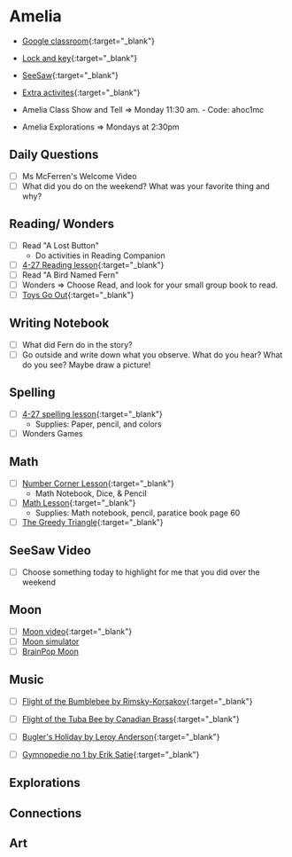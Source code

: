 # Amelia

- [Google classroom](https://classroom.google.com/){:target="_blank"}
- [Lock and key](https://www.ahschools.us/sign-in){:target="_blank"}
- [SeeSaw](https://app.seesaw.me/){:target="_blank"}
- [Extra activites](Amelia_extra){:target="_blank"}

- Amelia Class Show and Tell => Monday 11:30 am. - Code: ahoc1mc
- Amelia Explorations => Mondays at 2:30pm


## Daily Questions
 - [ ] Ms McFerren's Welcome Video
 - [ ] What did you do on the weekend?  What was your favorite thing and why?

## Reading/ Wonders
 - [ ] Read "A Lost Button"
 	- Do activities in Reading Companion
  - [ ] [4-27 Reading lesson](https://drive.google.com/file/d/1na9m6jCJo5jPWXfHFOwKhIGIozZWmfVL/view){:target="_blank"}
  - [ ] Read "A Bird Named Fern"
  - [ ] Wonders => Choose Read, and look for your small group book to read.  
  - [ ] [Toys Go Out](https://docs.google.com/document/d/1ucISWm50hSFFfUmbYSedTSbLlBP3UXRR5yTle4iao7Y/edit?usp=sharing){:target="_blank"}

## Writing Notebook
  - [ ] What did Fern do in the story?
  - [ ] Go outside and write down what you observe.  What do you hear?  What do you see? Maybe draw a picture!

## Spelling
  - [ ] [4-27 spelling lesson](https://drive.google.com/open?id=1CVxnI96qMqIzOCBCRbDmvxOUjmr1XQs3){:target="_blank"}
  	- Supplies: Paper, pencil, and colors
  - [ ] Wonders Games

## Math
  - [ ] [Number Corner Lesson](https://expl.ai/ZPYZCKM){:target="_blank"}
  	-  Math Notebook, Dice, & Pencil
  - [ ] [Math Lesson](https://drive.google.com/file/d/1tBYGXYuyXLw0msJaudY2HQ93BUV59-sT/view?usp=sharing){:target="_blank"} 
    - Supplies: Math notebook, pencil, paratice book page 60
  - [ ] [The Greedy Triangle](https://safeYouTube.net/w/fmq8){:target="_blank"} 

## SeeSaw Video
 - [ ] Choose something today to highlight for me that you did over the weekend 
 
## Moon
- [ ] [Moon video](https://www.pbs.org/video/d4k-the-moon-vxwv6a/){:target="_blank"}
- [ ] [Moon simulator](https://moon.nasa.gov/)
- [ ] [BrainPop Moon](https://jr.brainpop.com/science/space/moon/)

## Music
- [ ] [Flight of the Bumblebee by  Rimsky-Korsakov](https://www.youtube.com/watch?v=M93qXQWaBdE){:target="_blank"}
- [ ] [Flight of the Tuba Bee by Canadian Brass](https://www.youtube.com/watch?v=_OO7sityUwE){:target="_blank"}
- [ ] [Bugler's Holiday by Leroy Anderson](https://www.youtube.com/watch?v=XHDd0jQxrI0){:target="_blank"}
- [ ] [Gymnopedie no 1 by Erik Satie](https://www.youtube.com/watch?v=2WfaotSK3mI){:target="_blank"}


## Explorations


## Connections

  
## Art

